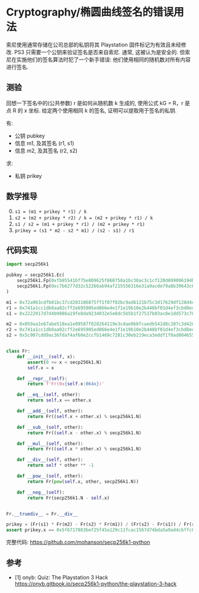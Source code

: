 # Cryptography/椭圆曲线签名的错误用法

索尼使用通常存储在公司总部的私钥将其 Playstation 固件标记为有效且未经修改. PS3 只需要一个公钥来验证签名是否来自索尼. 通常, 这被认为是安全的. 但索尼在实施他们的签名算法时犯了一个新手错误: 他们使用相同的随机数对所有内容进行签名.

## 测验

回想一下签名中的(公共参数) r 是如何从随机数 k 生成的, 使用公式 kG = R，r 是点 R 的 x 坐标. 给定两个使用相同 k 的签名, 证明可以提取用于签名的私钥.

有:

- 公钥 pubkey
- 信息 m1, 及其签名 (r1, s1)
- 信息 m2, 及其签名 (r2, s2)

求:

- 私钥 prikey

## 数学推导

0. `s1 = (m1 + prikey * r1) / k`
0. `s2 = (m2 + prikey * r2) / k = (m2 + prikey * r1) / k`
0. `s1 / s2 = (m1 + prikey * r1) / (m2 + prikey * r1)`
0. `prikey = (s1 * m2 - s2 * m1) / (s2 - s1) / r1`

## 代码实现

```py
import secp256k1

pubkey = secp256k1.Ec(
    secp256k1.Fp(0xfb95541bf75e809625f860758a1bc38ac3c1cf120d899096194b94a5e700e891),
    secp256k1.Fp(0xc7b6277d32c52266ab94af215556316e31a9acde79a8b39643c6887544fdf58c)
)

m1 = 0x72a963cdfb01bc37cd283106875ff1f07f02bc9ad6121b75c3d17629df128d4e
r1 = 0x741a1cc1db8aa02cff2e695905ed866e4e1f1e19b10e2b448bf01d4ef3cbd8ed
s1 = 0x2222017d7d4b9886a19fe8da9234032e5e8dc5b5b1f27517b03ac8e1dd573c78

m2 = 0x059aa1e67abe518ea1e09587f828264119e3cdae0b8fcaedb542d8c287c3d420
r2 = 0x741a1cc1db8aa02cff2e695905ed866e4e1f1e19b10e2b448bf01d4ef3cbd8ed
s2 = 0x5c907cdd9ac36fdaf4af60e2ccfb1469c7281c30eb219eca3eddf1f0ad804655


class Fr:
    def __init__(self, x):
        assert(0 <= x < secp256k1.N)
        self.x = x

    def __repr__(self):
        return f'Fr(0x{self.x:064x})'

    def __eq__(self, other):
        return self.x == other.x

    def __add__(self, other):
        return Fr((self.x + other.x) % secp256k1.N)

    def __sub__(self, other):
        return Fr((self.x - other.x) % secp256k1.N)

    def __mul__(self, other):
        return Fr((self.x * other.x) % secp256k1.N)

    def __div__(self, other):
        return self * other ** -1

    def __pow__(self, other):
        return Fr(pow(self.x, other, secp256k1.N))

    def __neg__(self):
        return Fr(secp256k1.N - self.x)


Fr.__truediv__ = Fr.__div__

prikey = (Fr(s1) * Fr(m2) - Fr(s2) * Fr(m1)) / (Fr(s2) - Fr(s1)) / Fr(r1)
assert prikey.x == 0x5f6717883bef25f45a129c11fcac1567d74bda5a9ad4cbffc8203c0da2a1473c
```

完整代码: <https://github.com/mohanson/secp256k1-python>

## 参考

- [1] onyb: Quiz: The Playstation 3 Hack <https://onyb.gitbook.io/secp256k1-python/the-playstation-3-hack>
